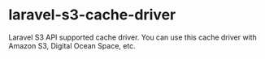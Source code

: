 # laravel-s3-cache-driver
Laravel S3 API supported cache driver. You can use this cache driver with Amazon S3,  Digital Ocean Space, etc.
